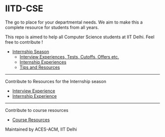 # IITD-CSE
The go to place for your departmental needs. We aim to make this a complete resource for students from all years.

This repo is aimed to help all Computer Science students at IIT Delhi. Feel free to contribute !

- [Internship Season](./3rd-year/internship-season/)
    * [Interview Experiences, Tests, Cutoffs, Offers etc.](./3rd-year/internship-season/interview-experiences/)
    * [Internship Experiences](./3rd-year/internship-season/internship-experiences/)
    * [Tips and Resources](./3rd-year/internship-season/tips-and-resources/)

--- 

Contribute to Resources for the Internship season

- [Interview Experience](https://forms.gle/TS4t511TUJmx2EBt8)
- [Internship Experience](https://forms.gle/94Qq5THujLkEJg5YA)

---

Contribute to course resources

- [Course Resources](https://forms.gle/PzWegtqKnfJnq7bw9)

Maintained by ACES-ACM, IIT Delhi
